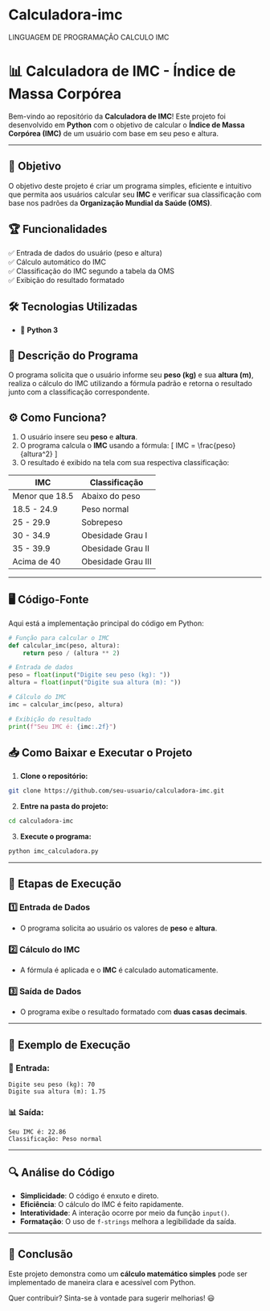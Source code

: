 # Calculadora-imc
LINGUAGEM DE PROGRAMAÇÃO CALCULO IMC
# 📊 Calculadora de IMC - Índice de Massa Corpórea

Bem-vindo ao repositório da **Calculadora de IMC**! Este projeto foi desenvolvido em **Python** com o objetivo de calcular o **Índice de Massa Corpórea (IMC)** de um usuário com base em seu peso e altura.

---

## 🎯 Objetivo
O objetivo deste projeto é criar um programa simples, eficiente e intuitivo que permita aos usuários calcular seu **IMC** e verificar sua classificação com base nos padrões da **Organização Mundial da Saúde (OMS)**.

## 🏆 Funcionalidades

✅ Entrada de dados do usuário (peso e altura)\
✅ Cálculo automático do IMC\
✅ Classificação do IMC segundo a tabela da OMS\
✅ Exibição do resultado formatado

## 🛠️ Tecnologias Utilizadas

- 🐍 **Python 3**

## 📌 Descrição do Programa
O programa solicita que o usuário informe seu **peso (kg)** e sua **altura (m)**, realiza o cálculo do IMC utilizando a fórmula padrão e retorna o resultado junto com a classificação correspondente.

## ⚙️ Como Funciona?
1. O usuário insere seu **peso** e **altura**.
2. O programa calcula o **IMC** usando a fórmula:
   \[ IMC = \frac{peso}{altura^2} \]
3. O resultado é exibido na tela com sua respectiva classificação:

| IMC          | Classificação        |
|-------------|----------------|
| Menor que 18.5 | Abaixo do peso |
| 18.5 - 24.9   | Peso normal     |
| 25 - 29.9     | Sobrepeso       |
| 30 - 34.9     | Obesidade Grau I |
| 35 - 39.9     | Obesidade Grau II |
| Acima de 40   | Obesidade Grau III |

---

## 🖥️ Código-Fonte
Aqui está a implementação principal do código em Python:

```python
# Função para calcular o IMC
def calcular_imc(peso, altura):
    return peso / (altura ** 2)

# Entrada de dados
peso = float(input("Digite seu peso (kg): "))
altura = float(input("Digite sua altura (m): "))

# Cálculo do IMC
imc = calcular_imc(peso, altura)

# Exibição do resultado
print(f"Seu IMC é: {imc:.2f}")
```
## 📥 Como Baixar e Executar o Projeto

1. **Clone o repositório:**

```bash
git clone https://github.com/seu-usuario/calculadora-imc.git
```

2. **Entre na pasta do projeto:**

```bash
cd calculadora-imc
```

3. **Execute o programa:**

```bash
python imc_calculadora.py
```
---

## 🚀 Etapas de Execução
### 1️⃣ Entrada de Dados
- O programa solicita ao usuário os valores de **peso** e **altura**.

### 2️⃣ Cálculo do IMC
- A fórmula é aplicada e o **IMC** é calculado automaticamente.

### 3️⃣ Saída de Dados
- O programa exibe o resultado formatado com **duas casas decimais**.

---

## 📌 Exemplo de Execução
### 📝 Entrada:
```
Digite seu peso (kg): 70
Digite sua altura (m): 1.75
```
### 📊 Saída:
```
Seu IMC é: 22.86
Classificação: Peso normal
```

---

## 🔍 Análise do Código
- **Simplicidade**: O código é enxuto e direto.
- **Eficiência**: O cálculo do IMC é feito rapidamente.
- **Interatividade**: A interação ocorre por meio da função `input()`.
- **Formatação**: O uso de `f-strings` melhora a legibilidade da saída.

---

## 🏁 Conclusão
Este projeto demonstra como um **cálculo matemático simples** pode ser implementado de maneira clara e acessível com Python.



Quer contribuir? Sinta-se à vontade para sugerir melhorias! 😃

